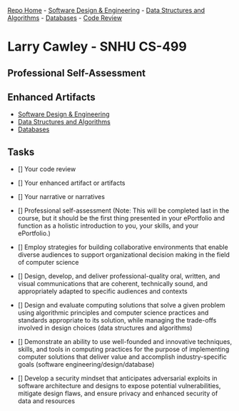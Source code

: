 [Repo Home](README.md) - [Software Design & Engineering](./enhanced_code/SDE_it245_zoo_auth/SDE.md) - [Data Structures and Algorithms](./enhanced_code/DSALGO_cs260_binary_search_tree/ADS.md) - [Databases](./enhanced_code/DB_cs340_animal_finder/DB.md) - [Code Review](CR.md)

# Larry Cawley - SNHU CS-499

## Professional Self-Assessment

## Enhanced Artifacts
- [Software Design & Engineering](./enhanced_code/SDE_it245_zoo_auth/SDE.md)
- [Data Structures and Algorithms](./enhanced_code/DSALGO_cs260_binary_search_tree/ADS.md) 
- [Databases](./enhanced_code/DB_cs340_animal_finder/DB.md)

## Tasks 

- [] Your code review
- [] Your enhanced artifact or artifacts
- [] Your narrative or narratives
- [] Professional self-assessment (Note: This will be completed last in the course, but it should be the first thing presented in your ePortfolio and function as a holistic introduction to you, your skills, and your ePortfolio.)

- [] Employ strategies for building collaborative environments that enable diverse audiences to support organizational decision making in the field of computer science

- [] Design, develop, and deliver professional-quality oral, written, and visual communications that are coherent, technically sound, and appropriately adapted to specific audiences and contexts

- [] Design and evaluate computing solutions that solve a given problem using algorithmic principles and computer science practices and standards appropriate to its solution, while managing the trade-offs involved in design choices (data structures and algorithms)

- [] Demonstrate an ability to use well-founded and innovative techniques, skills, and tools in computing practices for the purpose of implementing computer solutions that deliver value and accomplish industry-specific goals (software engineering/design/database)

- [] Develop a security mindset that anticipates adversarial exploits in software architecture and designs to expose potential vulnerabilities, mitigate design flaws, and ensure privacy and enhanced security of data and resources

